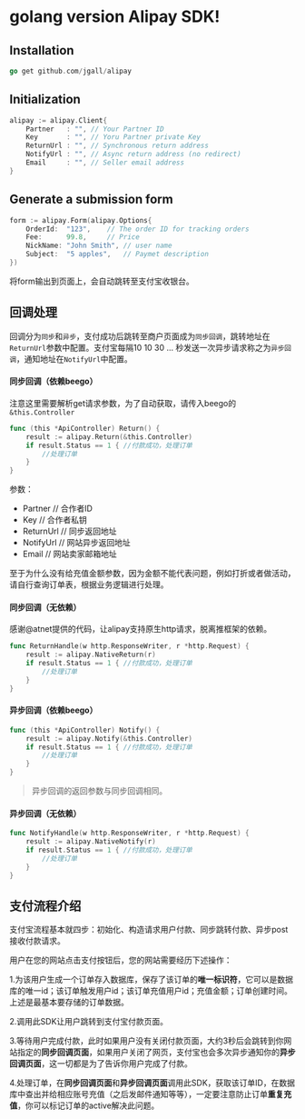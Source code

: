 # golang version Alipay SDK!


## Installation

~~~ go
go get github.com/jgall/alipay
~~~

## Initialization

~~~ go
alipay := alipay.Client{
	Partner   : "", // Your Partner ID
	Key       : "", // Yoru Partner private Key
	ReturnUrl : "", // Synchronous return address
	NotifyUrl : "", // Async return address (no redirect)
	Email     : "", // Seller email address
}
~~~

## Generate a submission form

~~~ go
form := alipay.Form(alipay.Options{
	OrderId:  "123",	// The order ID for tracking orders
	Fee:      99.8,		// Price
	NickName: "John Smith",	// user name
	Subject:  "5 apples",	// Paymet description
})
~~~

将form输出到页面上，会自动跳转至支付宝收银台。

## 回调处理

回调分为`同步`和`异步`，支付成功后跳转至商户页面成为`同步回调`，跳转地址在`ReturnUrl`参数中配置。支付宝每隔10 10 30 ... 秒发送一次异步请求称之为`异步回调`，通知地址在`NotifyUrl`中配置。

#### 同步回调（依赖beego）

注意这里需要解析get请求参数，为了自动获取，请传入beego的`&this.Controller`

~~~ go
func (this *ApiController) Return() {
	result := alipay.Return(&this.Controller)
	if result.Status == 1 { //付款成功，处理订单
		//处理订单
	}
}
~~~

参数：

- Partner	// 合作者ID
- Key       // 合作者私钥
- ReturnUrl // 同步返回地址
- NotifyUrl // 网站异步返回地址
- Email     // 网站卖家邮箱地址

至于为什么没有给充值金额参数，因为金额不能代表问题，例如打折或者做活动，请自行查询订单表，根据业务逻辑进行处理。

#### 同步回调（无依赖）

感谢@atnet提供的代码，让alipay支持原生http请求，脱离推框架的依赖。

~~~ go
func ReturnHandle(w http.ResponseWriter, r *http.Request) {
	result := alipay.NativeReturn(r)
	if result.Status == 1 { //付款成功，处理订单
		//处理订单
	}
}
~~~

#### 异步回调（依赖beego）

~~~ go
func (this *ApiController) Notify() {
	result := alipay.Notify(&this.Controller)
	if result.Status == 1 { //付款成功，处理订单
		//处理订单
	}
}
~~~

> 异步回调的返回参数与同步回调相同。

#### 异步回调（无依赖）
	
~~~ go
func NotifyHandle(w http.ResponseWriter, r *http.Request) {
	result := alipay.NativeNotify(r)
	if result.Status == 1 { //付款成功，处理订单
		//处理订单
	}
}
~~~
	
## 支付流程介绍

支付宝流程基本就四步：初始化、构造请求用户付款、同步跳转付款、异步post接收付款请求。

用户在您的网站点击支付按钮后，您的网站需要经历下述操作：

 1.为该用户生成一个订单存入数据库，保存了该订单的**唯一标识符**，它可以是数据库的唯一id；该订单触发用户id；该订单充值用户id；充值金额；订单创建时间。上述是最基本要存储的订单数据。

 2.调用此SDK让用户跳转到支付宝付款页面。

 3.等待用户完成付款，此时如果用户没有关闭付款页面，大约3秒后会跳转到你网站指定的**同步回调页面**，如果用户关闭了网页，支付宝也会多次异步通知你的**异步回调页面**，这一切都是为了告诉你用户完成了付款。

 4.处理订单，在**同步回调页面**和**异步回调页面**调用此SDK，获取该订单ID，在数据库中查出并给相应账号充值（之后发邮件通知等等），一定要注意防止订单**重复充值**，你可以标记订单的active解决此问题。